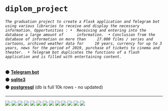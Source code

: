 # `diplom_project`

###### `The graduation project to create a Flask application and Telegram bot  using various libraries to receive and display the necessary information. Opportunities : •  Receiving and entering into the database a large amount of      information.  • Conclusion from the database of information on more than     27.000 films / series and cartoons, archived weather data for     10 years, currency for up to 3 years, news for the period of 2019, purchase of tickets to cinema and theater.  • Telegram bot duplicates the functions of a flash application and is filled with entertaining content.`

⚫ <a href="https://t.me/zhenya_diplom_bot/">**Telegram bot**</a><br/>
⚫ <a href="https://zhenyapaitash.herokuapp.com/">**sqlite3**</a><br/>
⚫ <a href="https://zhenyadiplom.herokuapp.com/">**postgresql**</a> (db is full 10k rows - no updated)<br/>

<hr>

![](https://i.imgur.com/GLj0x8F.png)
![](https://i.imgur.com/uRn4b7P.png)
![](https://i.imgur.com/70jnNel.png)
![](https://i.imgur.com/PuljK2p.png)
![](https://i.imgur.com/OQ3AsLn.png)
![](https://i.imgur.com/hFW4arI.png)
![](https://i.imgur.com/0HDVvoG.png)
![](https://i.imgur.com/mUw9gpY.png)
![](https://i.imgur.com/JrJMwZB.png)
![](https://i.imgur.com/XcTZMMv.png)
![](https://i.imgur.com/wlV3KJ9.png)
![](https://i.imgur.com/2J2aU3i.png)
![](https://i.imgur.com/o3NFTWa.png)

